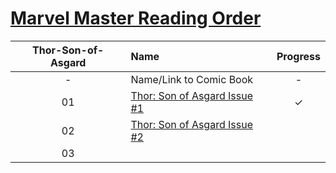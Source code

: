 # [Marvel Master Reading Order](https://comicbookreadingorders.com/marvel/marvel-master-reading-order/)


| Thor-Son-of-Asgard | Name | Progress | 
|:---:|:---|:---:|
| - | Name/Link to Comic Book | - |
| 01 | [Thor: Son of Asgard Issue #1](https://readcomiconline.li/Comic/Thor-Son-of-Asgard/Issue-1?id=57057) | ✓ |
| 02 | [Thor: Son of Asgard Issue #2](https://readcomiconline.li/Comic/Thor-Son-of-Asgard/Issue-2?id=57065) |  |
| 03 | []() |  |

